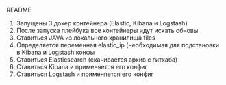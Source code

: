 README
1) Запущены 3 докер контейнера (Elastic, Kibana и Logstash)
2) После запуска плейбука все контейнеры идут искать обновы
3) Ставиться JAVA из локального хранилища files
4) Определяется переменная elastic_ip (необходимая для подстановки в Kibana и Logstash конфы
5) Ставиться Elasticsearch (скачивается архив с гитхаба)
5) Ставиться Kibana и применяется его конфиг
6) Ставиться Logstash и применяется его конфиг
